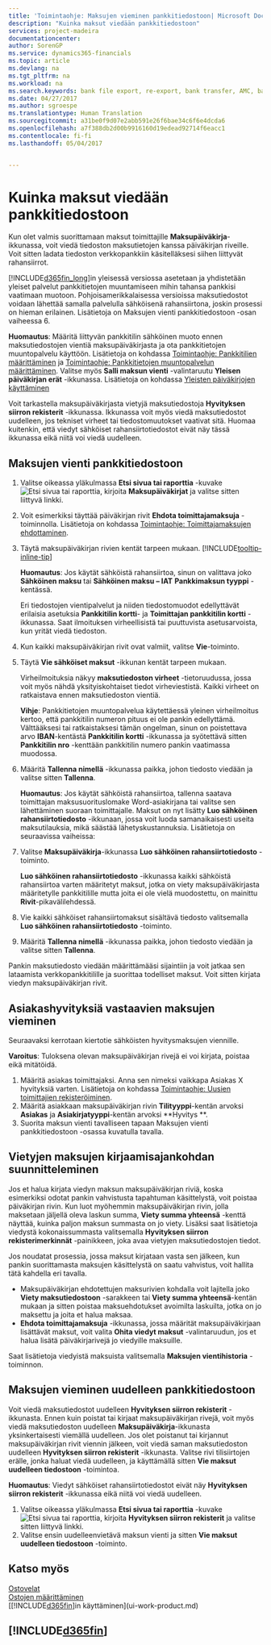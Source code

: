 ```yaml
---
title: 'Toimintaohje: Maksujen vieminen pankkitiedostoon| Microsoft Docs'
description: "Kuinka maksut viedään pankkitiedostoon"
services: project-madeira
documentationcenter: 
author: SorenGP
ms.service: dynamics365-financials
ms.topic: article
ms.devlang: na
ms.tgt_pltfrm: na
ms.workload: na
ms.search.keywords: bank file export, re-export, bank transfer, AMC, bank data conversion service, funds transfer
ms.date: 04/27/2017
ms.author: sgroespe
ms.translationtype: Human Translation
ms.sourcegitcommit: a31be0f9d07e2abb591e26f6bae34c6f6e4dcda6
ms.openlocfilehash: a7f388db2d00b9916160d19edead92714f6eacc1
ms.contentlocale: fi-fi
ms.lasthandoff: 05/04/2017


---
```

# <a name="how-to-export-payments-to-a-bank-file"></a>Kuinka maksut viedään pankkitiedostoon
Kun olet valmis suorittamaan maksut toimittajille **Maksupäiväkirja**-ikkunassa, voit viedä tiedoston maksutietojen kanssa päiväkirjan riveille. Voit sitten ladata tiedoston verkkopankkiin käsitelläksesi siihen liittyvät rahansiirrot.

[!INCLUDE[d365fin_long](includes/d365fin_long_md.md)]in yleisessä versiossa asetetaan ja yhdistetään yleiset palvelut pankkitietojen muuntamiseen mihin tahansa pankkisi vaatimaan muotoon. Pohjoisamerikkalaisessa versioissa maksutiedostot voidaan lähettää samalla palvelulla sähköisenä rahansiirtona, joskin prosessi on hieman erilainen. Lisätietoja on Maksujen vienti pankkitiedostoon -osan vaiheessa 6.    

**Huomautus**: Määritä liittyvän pankkitilin sähköinen muoto ennen maksutiedostojen vientiä maksupäiväkirjasta ja ota pankkitietojen muuntopalvelu käyttöön. Lisätietoja on kohdassa [Toimintaohje: Pankkitilien määrittäminen](bank-how-setup-bank-accounts.md) ja [Toimintaohje: Pankkitietojen muuntopalvelun määrittäminen](bank-how-setup-bank-data-conversion-service.md). Valitse myös **Salli maksun vienti** -valintaruutu **Yleisen päiväkirjan erät** -ikkunassa. Lisätietoja on kohdassa [Yleisten päiväkirjojen käyttäminen](ui-work-general-journals.md)  

Voit tarkastella maksupäiväkirjasta vietyjä maksutiedostoja **Hyvityksen siirron rekisterit** -ikkunassa. Ikkunassa voit myös viedä maksutiedostot uudelleen, jos tekniset virheet tai tiedostomuutokset vaativat sitä. Huomaa kuitenkin, että viedyt sähköiset rahansiirtotiedostot eivät näy tässä ikkunassa eikä niitä voi viedä uudelleen.  

## <a name="to-export-payments-to-a-bank-file"></a>Maksujen vienti pankkitiedostoon
1. Valitse oikeassa yläkulmassa **Etsi sivua tai raporttia** -kuvake ![Etsi sivua tai raporttia](media/ui-search/search_small.png "Etsi sivua tai raporttia -kuvake"), kirjoita **Maksupäiväkirjat** ja valitse sitten liittyvä linkki.
2. Voit esimerkiksi täyttää päiväkirjan rivit **Ehdota toimittajamaksuja** -toiminnolla. Lisätietoja on kohdassa [Toimintaohje: Toimittajamaksujen ehdottaminen](payables-how-suggest-vendor-payments.md).
3. Täytä maksupäiväkirjan rivien kentät tarpeen mukaan. [!INCLUDE[tooltip-inline-tip](includes/tooltip-inline-tip_md.md)]

    **Huomautus**: Jos käytät sähköistä rahansiirtoa, sinun on valittava joko **Sähköinen maksu** tai **Sähköinen maksu – IAT** **Pankkimaksun tyyppi** -kentässä.

    Eri tiedostojen vientipalvelut ja niiden tiedostomuodot edellyttävät erilaisia asetuksia **Pankkitilin kortti**- ja **Toimittajan pankkitilin kortti** -ikkunassa. Saat ilmoituksen virheellisistä tai puuttuvista asetusarvoista, kun yrität viedä tiedoston.
        
4. Kun kaikki maksupäiväkirjan rivit ovat valmiit, valitse **Vie**-toiminto.
5. Täytä **Vie sähköiset maksut** -ikkunan kentät tarpeen mukaan.

    Virheilmoituksia näkyy **maksutiedoston virheet** -tietoruudussa, jossa voit myös nähdä yksityiskohtaiset tiedot virheviestistä. Kaikki virheet on ratkaistava ennen maksutiedoston vientiä.

    **Vihje**: Pankkitietojen muuntopalvelua käytettäessä yleinen virheilmoitus kertoo, että pankkitilin numeron pituus ei ole pankin edellyttämä. Välttääksesi tai ratkaistaksesi tämän ongelman, sinun on poistettava arvo **IBAN**-kentästä **Pankkitilin kortti** -ikkunassa ja syötettävä sitten **Pankkitilin nro** -kenttään pankkitilin numero pankin vaatimassa muodossa.

6. Määritä **Tallenna nimellä** -ikkunassa paikka, johon tiedosto viedään ja valitse sitten **Tallenna**.

    **Huomautus**: Jos käytät sähköistä rahansiirtoa, tallenna saatava toimittajan maksusuorituslomake Word-asiakirjana tai valitse sen lähettäminen suoraan toimittajalle. Maksut on nyt lisätty **Luo sähköinen rahansiirtotiedosto** -ikkunaan, jossa voit luoda samanaikaisesti useita maksutilauksia, mikä säästää lähetyskustannuksia. Lisätietoja on seuraavissa vaiheissa:
7. Valitse **Maksupäiväkirja**-ikkunassa **Luo sähköinen rahansiirtotiedosto** -toiminto.

    **Luo sähköinen rahansiirtotiedosto** -ikkunassa kaikki sähköistä rahansiirtoa varten määritetyt maksut, jotka on viety maksupäiväkirjasta määritetylle pankkitilille mutta joita ei ole vielä muodostettu, on mainittu **Rivit**-pikavälilehdessä.
8. Vie kaikki sähköiset rahansiirtomaksut sisältävä tiedosto valitsemalla **Luo sähköinen rahansiirtotiedosto** -toiminto.
9. Määritä **Tallenna nimellä** -ikkunassa paikka, johon tiedosto viedään ja valitse sitten **Tallenna**.

Pankin maksutiedosto viedään määrittämääsi sijaintiin ja voit jatkaa sen lataamista verkkopankkitilille ja suorittaa todelliset maksut. Voit sitten kirjata viedyn maksupäiväkirjan rivit.

## <a name="to-export-payments-that-represent-customer-refunds"></a>Asiakashyvityksiä vastaavien maksujen vieminen
Seuraavaksi kerrotaan kiertotie sähköisten hyvitysmaksujen viennille.

**Varoitus**: Tuloksena olevan maksupäiväkirjan rivejä ei voi kirjata, poistaa eikä mitätöidä.
1. Määritä asiakas toimittajaksi. Anna sen nimeksi vaikkapa Asiakas X hyvityksiä varten. Lisätietoja on kohdassa [Toimintaohje: Uusien toimittajien rekisteröiminen](purchasing-how-register-new-vendors.md).
2. Määritä asiakkaan maksupäiväkirjan rivin **Tilityyppi**-kentän arvoksi **Asiakas** ja **Asiakirjatyyppi**-kentän arvoksi **Hyvitys **.
3. Suorita maksun vienti tavalliseen tapaan Maksujen vienti pankkitiedostoon -osassa kuvatulla tavalla.

## <a name="to-plan-when-to-post-exported-payments"></a>Vietyjen maksujen kirjaamisajankohdan suunnitteleminen
Jos et halua kirjata viedyn maksun maksupäiväkirjan riviä, koska esimerkiksi odotat pankin vahvistusta tapahtuman käsittelystä, voit poistaa päiväkirjan rivin. Kun luot myöhemmin maksupäiväkirjan rivin, jolla maksetaan jäljellä oleva laskun summa, **Viety summa yhteensä** -kenttä näyttää, kuinka paljon maksun summasta on jo viety. Lisäksi saat lisätietoja viedystä kokonaissummasta valitsemalla **Hyvityksen siirron rekisterimerkinnät** -painikkeen, joka avaa vietyjen maksutiedostojen tiedot.

Jos noudatat prosessia, jossa maksut kirjataan vasta sen jälkeen, kun pankin suorittamasta maksujen käsittelystä on saatu vahvistus, voit hallita tätä kahdella eri tavalla.

* Maksupäiväkirjan ehdotettujen maksurivien kohdalla voit lajitella joko **Viety maksutiedostoon** -sarakkeen tai **Viety summa yhteensä**-kentän mukaan ja sitten poistaa maksuehdotukset avoimilta laskuilta, jotka on jo maksettu ja joita et halua maksaa.
* **Ehdota toimittajamaksuja** -ikkunassa, jossa määrität maksupäiväkirjaan lisättävät maksut, voit valita **Ohita viedyt maksut** -valintaruudun, jos et halua lisätä päiväkirjarivejä jo viedyille maksuille.

Saat lisätietoja viedyistä maksuista valitsemalla **Maksujen vientihistoria** -toiminnon.

## <a name="to-re-export-payments-to-a-bank-file"></a>Maksujen vieminen uudelleen pankkitiedostoon
Voit viedä maksutiedostot uudelleen **Hyvityksen siirron rekisterit** -ikkunasta. Ennen kuin poistat tai kirjaat maksupäiväkirjan rivejä, voit myös viedä maksutiedoston uudelleen **Maksupäiväkirja**-ikkunasta yksinkertaisesti viemällä uudelleen. Jos olet poistanut tai kirjannut maksupäiväkirjan rivit viennin jälkeen, voit viedä saman maksutiedoston uudelleen **Hyvityksen siirron rekisterit** -ikkunasta. Valitse rivi tilisiirtojen erälle, jonka haluat viedä uudelleen, ja käyttämällä sitten **Vie maksut uudelleen tiedostoon** -toimintoa.

**Huomautus**: Viedyt sähköiset rahansiirtotiedostot eivät näy **Hyvityksen siirron rekisterit** -ikkunassa eikä niitä voi viedä uudelleen.

1. Valitse oikeassa yläkulmassa **Etsi sivua tai raporttia** -kuvake ![Etsi sivua tai raporttia](media/ui-search/search_small.png "Etsi sivua tai raporttia -kuvake"), kirjoita **Hyvityksen siirron rekisterit** ja valitse sitten liittyvä linkki.
2. Valitse ensin uudelleenvietävä maksun vienti ja sitten **Vie maksut uudelleen tiedostoon** -toiminto.

## <a name="see-also"></a>Katso myös
[Ostovelat](payables-manage-payables.md)  
[Ostojen määrittäminen](purchasing-setup-purchasing.md)  
[[!INCLUDE[d365fin](includes/d365fin_md.md)]in käyttäminen](ui-work-product.md)

## [!INCLUDE[d365fin](includes/free_trial_md.md)]
